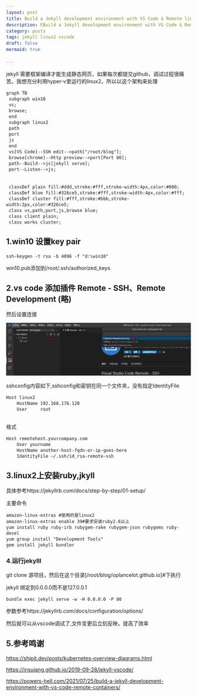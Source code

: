 ```yaml
---
layout: post
title: Build a Jekyll development environment with VS Code & Remote linux2 host
description: FBuild a Jekyll development environment with VS Code & Remote linux2 host
category: posts
tags: jekyll linux2 vscode
draft: false
mermaid: true

---
```


jekyll 需要框架编译才能生成静态网页，如果每次都提交github，调试过程很痛苦。我想充分利用hyper-v里运行的linux2，所以以这个架构来处理


```mermaid
graph TB
 subgraph win10
 vs;
 browse;
 end
 subgraph linux2
 path
 port
 js
 end
 vs[VS Code]--SSH edit-->path["/root/blog"];
 browse[chrome]--Http preview-->port[Port 80];
 path--Build-->js[jekyll serve];
 port--Listen-->js;

 
 classDef plain fill:#ddd,stroke:#fff,stroke-width:4px,color:#000;
 classDef blue fill:#326ce5,stroke:#fff,stroke-width:4px,color:#fff;
 classDef cluster fill:#fff,stroke:#bbb,stroke-width:2px,color:#326ce5;
 class vs,path,port,js,browse blue;
 class client plain;
 class works cluster;
```



## 1.win10 设置key pair

```
ssh-keygen -t rsa -b 4096 -f "d:\win10"
```

win10.pub添加到/root/.ssh/authorized_keys

## 2.vs code 添加插件 Remote - SSH、Remote Development (略)

然后设置连接

![1640328152541](../static/images/1640328152541.png)

sshconfig内容如下,sshconfig和密钥在同一个文件夹，没有指定IdentityFile

```
Host linux2
	HostName 192.168.176.120 
	User     root
	
```

格式

```
Host remotehost.yourcompany.com
    User yourname
    HostName another-host-fqdn-or-ip-goes-here
    IdentityFile ~/.ssh/id_rsa-remote-ssh
```

## 3.linux2上安装ruby,jkyll

 具体参考https://jekyllrb.com/docs/step-by-step/01-setup/

主要命令

```
amazon-linux-extras #使用的是linux2 
amazon-linux-extras enable 39#要求安装ruby2.6以上
yum install ruby ruby-irb rubygem-rake rubygem-json rubygems ruby-devel 
yum group install "Development Tools"
gem install jekyll bundler
```



### 4.运行jekylll

git clone 源项目，然后在这个目录[/root/blog/oplancelot.github.io]#下执行

jekyll 绑定到0.0.0.0而不是127.0.0.1

```
bundle exec jekyll serve -w -H 0.0.0.0 -P 80 
```

参数参考https://jekyllrb.com/docs/configuration/options/

然后就可以从vscode调试了,文件变更后立刻反映，提高了效率

## 5.参考鸣谢

https://shipit.dev/posts/kubernetes-overview-diagrams.html

https://insujang.github.io/2019-09-28/jekyll-vscode/

https://powers-hell.com/2021/07/25/build-a-jekyll-development-environment-with-vs-code-remote-containers/
